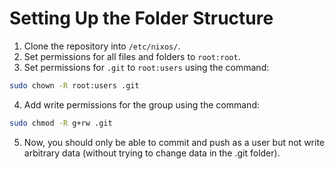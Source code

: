 # Setting Up the Folder Structure

1. Clone the repository into `/etc/nixos/`.
2. Set permissions for all files and folders to `root:root`.
3. Set permissions for `.git` to `root:users` using the command: 
```bash
sudo chown -R root:users .git
```
4. Add write permissions for the group using the command:
```bash
sudo chmod -R g+rw .git
```
5. Now, you should only be able to commit and push as a user but not write arbitrary data (without trying to change data in the .git folder).